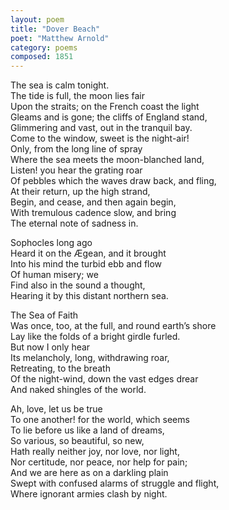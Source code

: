 ```yaml
---
layout: poem
title: "Dover Beach"
poet: "Matthew Arnold"
category: poems
composed: 1851
---
```


<p>
<div class="ll">The sea is calm tonight.</div>  
<div class="ll">The tide is full, the moon lies fair</div>  
<div class="ll">Upon the straits; on the French coast the light</div>  
<div class="ll">Gleams and is gone; the cliffs of England stand,</div>  
<div class="ll">Glimmering and vast, out in the tranquil bay.</div>  
<div class="ll">Come to the window, sweet is the night-air!</div>  
<div class="ll">Only, from the long line of spray</div>  
<div class="ll">Where the sea meets the moon-blanched land,</div>  
<div class="ll">Listen! you hear the grating roar</div>  
<div class="ll">Of pebbles which the waves draw back, and fling,</div>  
<div class="ll">At their return, up the high strand,</div>  
<div class="ll">Begin, and cease, and then again begin,</div>  
<div class="ll">With tremulous cadence slow, and bring</div>  
<div class="ll">The eternal note of sadness in.</div> 
</p>
<p>
<div class="ll">Sophocles long ago</div>  
<div class="ll">Heard it on the Ægean, and it brought</div>  
<div class="ll">Into his mind the turbid ebb and flow</div>  
<div class="ll">Of human misery; we</div>  
<div class="ll">Find also in the sound a thought,</div>  
<div class="ll">Hearing it by this distant northern sea.</div>
</p>
<p>
<div class="ll">The Sea of Faith</div>  
<div class="ll">Was once, too, at the full, and round earth’s shore</div>  
<div class="ll">Lay like the folds of a bright girdle furled.</div>  
<div class="ll">But now I only hear</div>  
<div class="ll">Its melancholy, long, withdrawing roar,</div>  
<div class="ll">Retreating, to the breath</div>  
<div class="ll">Of the night-wind, down the vast edges drear</div>  
<div class="ll">And naked shingles of the world.</div>
</p>
<p>
<div class="ll">Ah, love, let us be true</div>  
<div class="ll">To one another! for the world, which seems</div>  
<div class="ll">To lie before us like a land of dreams,</div>  
<div class="ll">So various, so beautiful, so new,</div>  
<div class="ll">Hath really neither joy, nor love, nor light,</div>  
<div class="ll">Nor certitude, nor peace, nor help for pain;</div>  
<div class="ll">And we are here as on a darkling plain</div>  
<div class="ll">Swept with confused alarms of struggle and flight,</div>  
<div class="ll">Where ignorant armies clash by night.</div>  
</p>
